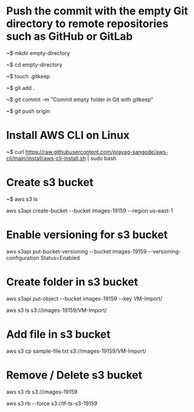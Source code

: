 # Push the commit with the empty Git directory to remote repositories such as GitHub or GitLab
~$ mkdir empty-directory

~$ cd empty-directory

~$ touch .gitkeep

~$ git add .

~$ git commit -m "Commit empty folder in Git with gitkeep"

~$ git push origin

# Install AWS CLI on Linux

~$ curl https://raw.githubusercontent.com/prayag-sangode/aws-cli/main/install/aws-cli-install.sh | sudo bash

# Create s3 bucket

~$ aws s3 ls

aws s3api create-bucket --bucket images-19159 --region us-east-1

# Enable versioning for s3 bucket

aws s3api put-bucket-versioning --bucket images-19159 --versioning-configuration Status=Enabled

# Create folder in s3 bucket

aws s3api put-object --bucket images-19159 --key VM-Import/

aws s3 ls s3://images-19159/VM-Import/

# Add file in s3 bucket

aws s3 cp sample-file.txt s3://images-19159/VM-Import/

# Remove / Delete s3 bucket

aws s3 rb s3://images-19159

aws s3 rb --force s3://tf-ts-s3-19159
